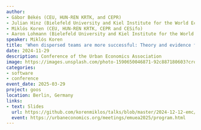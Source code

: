 ```yaml
---
author:
- Gábor Békés (CEU, HUN-REN KRTK, and CEPR)
- Julian Hinz (Bielefeld University and Kiel Institute for the World Economy)
- Miklós Koren (CEU, HUN-REN KRTK, CEPR and CESifo)
- Aaron Lohmann (Bielefeld University and Kiel Institute for the World Economy)
speaker: Miklós Koren
title: 'When dispersed teams are more successful: Theory and evidence from software'
date: 2024-11-29
description: Conference of the Urban Economics Association
image: https://images.unsplash.com/photo-1590650046871-92c887180603?crop=entropy&cs=tinysrgb&fit=max&fm=jpg&ixid=M3w2ODAxOTV8MHwxfHJhbmRvbXx8fHx8fHx8fDE3MzI2NDM2MTd8&ixlib=rb-4.0.3&q=80&w=1080
categories:
- software
- conference
event_date: 2025-03-29
project: goos
location: Berlin, Germany
links:
- text: Slides
  url: https://github.com/korenmiklos/talks/blob/master/2024-12-12-emc/slides25.pdf
  event: https://urbaneconomics.org/meetings/emuea2025/program.html
---
```

